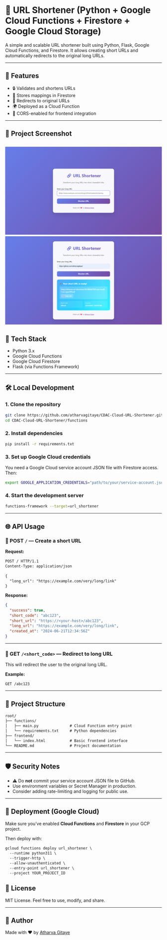 # 🔗 URL Shortener (Python + Google Cloud Functions + Firestore + Google Cloud Storage)

A simple and scalable URL shortener built using Python, Flask, Google Cloud Functions, and Firestore. It allows creating short URLs and automatically redirects to the original long URLs.

---

## 🚀 Features

- 🔒 Validates and shortens URLs
- 📁 Stores mappings in Firestore
- 🔁 Redirects to original URLs
- 🌍 Deployed as a Cloud Function
- 🧩 CORS-enabled for frontend integration

---

## 📸 Project Screenshot
![Home Page](assets/home.png)
![Short URL Result](assets/result.png)
--

## 🧠 Tech Stack

- Python 3.x
- Google Cloud Functions
- Google Cloud Firestore
- Flask (via Functions Framework)

---

## 🛠 Local Development

### 1. Clone the repository

```bash
git clone https://github.com/atharvagitaye/CDAC-Cloud-URL-Shortener.git
cd CDAC-Cloud-URL-Shortener/functions
````

### 2. Install dependencies

```bash
pip install -r requirements.txt
```

### 3. Set up Google Cloud credentials

You need a Google Cloud service account JSON file with Firestore access. Then:

```bash
export GOOGLE_APPLICATION_CREDENTIALS="path/to/your/service-account.json"
```

### 4. Start the development server

```bash
functions-framework --target=url_shortener
```

---

## 🌐 API Usage

### 🔹 POST `/` — Create a short URL

**Request:**

```http
POST / HTTP/1.1
Content-Type: application/json

{
  "long_url": "https://example.com/very/long/link"
}
```

**Response:**

```json
{
  "success": true,
  "short_code": "abc123",
  "short_url": "https://<your-host>/abc123",
  "long_url": "https://example.com/very/long/link",
  "created_at": "2024-06-21T12:34:56Z"
}
```

---

### 🔹 GET `/<short_code>` — Redirect to long URL

This will redirect the user to the original long URL.

**Example:**

```http
GET /abc123
```

---

## 📁 Project Structure

```
root/
├── functions/
│   ├── main.py              # Cloud Function entry point
│   └── requirements.txt     # Python dependencies
├── frontend/
│   └── index.html           # Basic frontend interface
└── README.md                # Project documentation

```

---

## 🛡 Security Notes

* ⚠️ Do **not** commit your service account JSON file to GitHub.
* Use environment variables or Secret Manager in production.
* Consider adding rate-limiting and logging for public use.

---

## 🚀 Deployment (Google Cloud)

Make sure you’ve enabled **Cloud Functions** and **Firestore** in your GCP project.

Then deploy with:

```
gcloud functions deploy url_shortener \
  --runtime python311 \
  --trigger-http \
  --allow-unauthenticated \
  --entry-point url_shortener \
  --project YOUR_PROJECT_ID
```

## 📜 License

MIT License. Feel free to use, modify, and share.

---

## 👤 Author

Made with ❤️ by [Atharva Gitaye](https://github.com/atharvagitaye)
